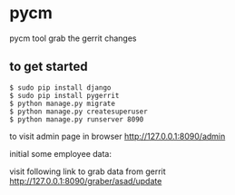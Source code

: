 # pycm
pycm tool grab the gerrit changes

## to get started

```
$ sudo pip install django
$ sudo pip install pygerrit
$ python manage.py migrate
$ python manage.py createsuperuser
$ python manage.py runserver 8090
```

to visit admin page in browser
  http://127.0.0.1:8090/admin

initial some employee data:

visit following link to grab data from gerrit
  http://127.0.0.1:8090/graber/asad/update 
